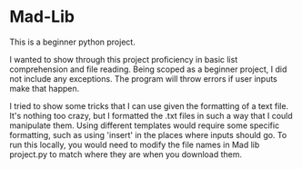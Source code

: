 # Mad-Lib
This is a beginner python project.

I wanted to show through this project proficiency in basic list comprehension and file reading. Being scoped as a beginner project, I did not include any exceptions. The program will throw errors if user inputs make that happen.

I tried to show some tricks that I can use given the formatting of a text file. It's nothing too crazy, but I formatted the .txt files in such a way that I could manipulate them. Using different templates would require some specific formatting, such as using 'insert' in the places where inputs should go.
To run this locally, you would need to modify the file names in Mad lib project.py to match where they are when you download them.
